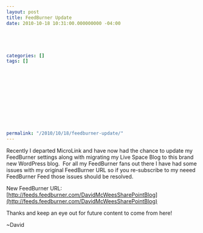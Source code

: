 ```yaml
---
layout: post
title: FeedBurner Update
date: 2010-10-18 10:31:00.000000000 -04:00





categories: []
tags: []


  

  
  

  
  
  
  
  
permalink: "/2010/10/18/feedburner-update/"
---
```

Recently I departed MicroLink and have now had the chance to update my FeedBurner settings along with migrating my Live Space Blog to this brand new WordPress blog.&nbsp; For all my FeedBurner fans out there I have had some issues with my original FeedBurner URL so if you re-subscribe to my neeed FeedBurner Feed those issues should be resolved.

New FeedBurner URL:  
[http://feeds.feedburner.com/DavidMcWeesSharePointBlog](http://feeds.feedburner.com/DavidMcWeesSharePointBlog)

Thanks and keep an eye out for future content to come from here!

~David

